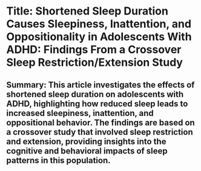 # Title: Shortened Sleep Duration Causes Sleepiness, Inattention, and Oppositionality in Adolescents With ADHD: Findings From a Crossover Sleep Restriction/Extension Study

## Summary: This article investigates the effects of shortened sleep duration on adolescents with ADHD, highlighting how reduced sleep leads to increased sleepiness, inattention, and oppositional behavior. The findings are based on a crossover study that involved sleep restriction and extension, providing insights into the cognitive and behavioral impacts of sleep patterns in this population.
